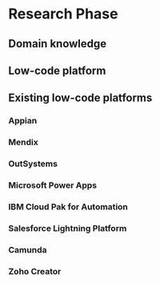 # Research Phase

## Domain knowledge

## Low-code platform




## Existing low-code platforms <a name="existing-low-code-platforms"></a>

### Appian

### Mendix

### OutSystems

### Microsoft Power Apps


### IBM Cloud Pak for Automation

### Salesforce Lightning Platform

### Camunda

### Zoho Creator